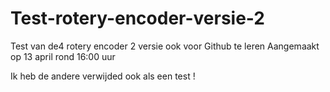 # Test-rotery-encoder-versie-2
Test van de4 rotery encoder 2 versie ook voor Github te leren 
Aangemaakt op 13 april rond 16:00 uur

Ik heb de andere verwijded ook als een test !
